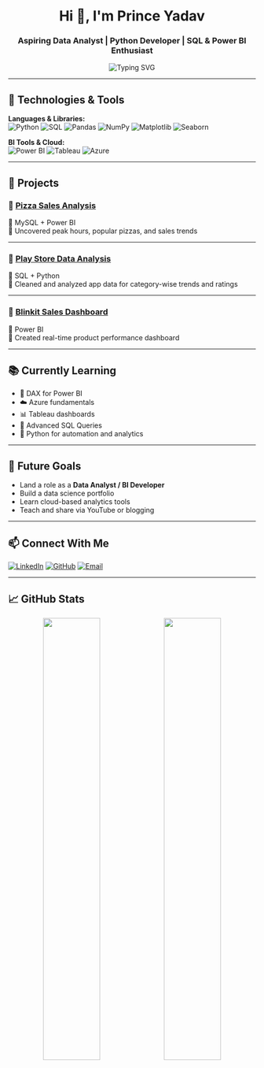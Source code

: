 <h1 align="center">Hi 👋, I'm Prince Yadav</h1>
<h3 align="center">Aspiring Data Analyst | Python Developer | SQL & Power BI Enthusiast</h3>

<p align="center">
  <img src="https://readme-typing-svg.herokuapp.com?font=Fira+Code&size=22&pause=1000&color=0A8FBC&center=true&vCenter=true&width=435&lines=Turning+data+into+insights...;SQL+%7C+Python+%7C+Power+BI+%7C+Azure+%7C+Tableau" alt="Typing SVG" />
</p>

---

## 🚀 Technologies & Tools

**Languages & Libraries:**  
![Python](https://img.shields.io/badge/Python-3776AB?style=for-the-badge&logo=python&logoColor=white)
![SQL](https://img.shields.io/badge/SQL-336791?style=for-the-badge&logo=postgresql&logoColor=white)
![Pandas](https://img.shields.io/badge/Pandas-150458?style=for-the-badge&logo=pandas&logoColor=white)
![NumPy](https://img.shields.io/badge/Numpy-013243?style=for-the-badge&logo=numpy&logoColor=white)
![Matplotlib](https://img.shields.io/badge/Matplotlib-11557C?style=for-the-badge&logo=matplotlib&logoColor=white)
![Seaborn](https://img.shields.io/badge/Seaborn-3C5CAA?style=for-the-badge)

**BI Tools & Cloud:**  
![Power BI](https://img.shields.io/badge/Power%20BI-F2C811?style=for-the-badge&logo=powerbi&logoColor=black)
![Tableau](https://img.shields.io/badge/Tableau-E97627?style=for-the-badge&logo=tableau&logoColor=white)
![Azure](https://img.shields.io/badge/Azure-0078D4?style=for-the-badge&logo=microsoftazure&logoColor=white)

---

## 🧩 Projects

### 📌 [Pizza Sales Analysis](https://github.com/PRINCEYAD1/Pizza_Sales_Analysis)  
🔹 MySQL + Power BI  
🔹 Uncovered peak hours, popular pizzas, and sales trends  

---

### 📌 [Play Store Data Analysis](https://github.com/PRINCEYAD1/playstore-sql-case-study)  
🔹 SQL + Python  
🔹 Cleaned and analyzed app data for category-wise trends and ratings

---

### 📌 [Blinkit Sales Dashboard](https://github.com/PRINCEYAD1/Blinkit_MYSQL_Project)  
🔹 Power BI  
🔹 Created real-time product performance dashboard

---

## 📚 Currently Learning

- 📘 DAX for Power BI
- ☁️ Azure fundamentals
- 📊 Tableau dashboards
- 🧮 Advanced SQL Queries
- 🐍 Python for automation and analytics

---

## 🎯 Future Goals

- Land a role as a **Data Analyst / BI Developer**  
- Build a data science portfolio  
- Learn cloud-based analytics tools  
- Teach and share via YouTube or blogging

---

## 📫 Connect With Me

[![LinkedIn](https://img.shields.io/badge/LinkedIn-Connect-blue?style=for-the-badge&logo=linkedin)](https://www.linkedin.com/in/yourlinkedinusername)
[![GitHub](https://img.shields.io/badge/GitHub-Follow-black?style=for-the-badge&logo=github)](https://github.com/PrinceYadav)
[![Email](https://img.shields.io/badge/Email-Send-blue?style=for-the-badge&logo=gmail)](mailto:your.email@example.com)

---

## 📈 GitHub Stats

<p align="center">
  <img src="https://github-readme-stats.vercel.app/api?username=PrinceYadav&show_icons=true&theme=tokyonight" width="48%"/>
  <img src="https://github-readme-streak-stats.herokuapp.com/?user=PrinceYadav&theme=tokyonight" width="48%"/>
</p>

